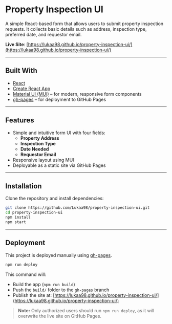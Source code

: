 # Property Inspection UI

A simple React-based form that allows users to submit property inspection requests. It collects basic details such as address, inspection type, preferred date, and requestor email.

**Live Site**: [https://lukaa98.github.io/property-inspection-ui/](https://lukaa98.github.io/property-inspection-ui/)

---

## Built With

- [React](https://reactjs.org/)
- [Create React App](https://create-react-app.dev/)
- [Material UI (MUI)](https://mui.com/) – for modern, responsive form components
- [gh-pages](https://www.npmjs.com/package/gh-pages) – for deployment to GitHub Pages

---

## Features

- Simple and intuitive form UI with four fields:
  - **Property Address**
  - **Inspection Type**
  - **Date Needed**
  - **Requestor Email**
- Responsive layout using MUI
- Deployable as a static site via GitHub Pages

---

## Installation

Clone the repository and install dependencies:

```bash
git clone https://github.com/Lukaa98/property-inspection-ui.git
cd property-inspection-ui
npm install
npm start
```

---

## Deployment

This project is deployed manually using [gh-pages](https://www.npmjs.com/package/gh-pages).

```bash
npm run deploy
```

This command will:
- Build the app (`npm run build`)
- Push the `build/` folder to the `gh-pages` branch
- Publish the site at: [https://lukaa98.github.io/property-inspection-ui/](https://lukaa98.github.io/property-inspection-ui/)

> **Note:** Only authorized users should run `npm run deploy`, as it will overwrite the live site on GitHub Pages.
